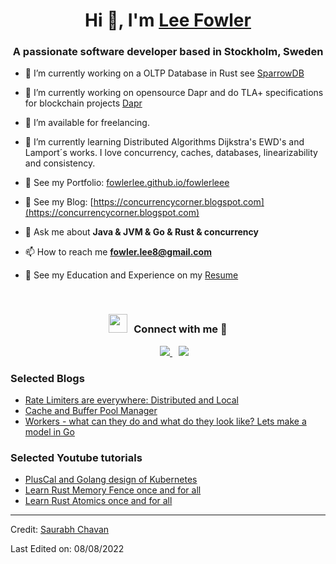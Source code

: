 <h1 align="center">Hi 👋, I'm <a href="https://fowlerlee.github.io/Me.io/" target="blank">
Lee Fowler</a></h1>
<h3 align="center">A passionate software developer based in Stockholm, Sweden</h3>

- 🌱 I’m currently working on a OLTP Database in Rust see <a href="https://github.com/fowlerlee/sparrowDB" target="blank">SparrowDB</a>

- 🔭 I’m currently working on opensource Dapr and do TLA+ specifications for blockchain projects <a href="https://dapr.io" target="blank">Dapr</a>

- 🤝 I’m available for freelancing.

- 🌱 I’m currently learning Distributed Algorithms Dijkstra's EWD's and Lamport´s works. I love concurrency, caches, databases, linearizability and consistency.

- 📝 See my Portfolio: [fowlerlee.github.io/fowlerleee](https://fowlerlee.github.io/fowlerlee/)

- 📝 See my Blog: [https://concurrencycorner.blogspot.com](https://concurrencycorner.blogspot.com)

- 💬 Ask me about **Java & JVM & Go & Rust & concurrency**

- 📫 How to reach me **fowler.lee8@gmail.com**

- 📄 See my Education and Experience  on my <a href="https://github.com/fowlerlee/fowlerlee/blob/main/images/leecv.png" target="blank">Resume</a>
<br/>

<h3 align="center" > <img src="https://media.giphy.com/media/iY8CRBdQXODJSCERIr/giphy.gif" width="30" height="30" style="margin-right: 10px;">Connect with me 🤝 </h3>

<p align="center">

 <div align="center"  class="icons-social" style="margin-left: 10px;">
        <a style="margin-left: 10px;"  target="_blank" href=https://www.linkedin.com/in/lee-fowler-phd-76978196">
			        <img src="https://img.icons8.com/doodle/40/000000/linkedin--v2.png">
        </a>
  	<a style="margin-left: 10px;" target="_blank" href="https://www.youtube.com/channel/UCZpiTVwt7t82ADba38-8yKA">
  				<img src="https://img.icons8.com/doodle/1x/youtube--v2.png" >
      	</a>
  </div>

</p>

### Selected Blogs

<!-- BLOG-POST-LIST:START -->
- [Rate Limiters are everywhere: Distributed and Local](https://concurrencycorner.blogspot.com/2025/01/rate-limiters-are-everywhere.html)
- [Cache and Buffer Pool Manager](https://concurrencycorner.blogspot.com/2025/01/cache-and-buffer-pool-manager.html)
- [Workers - what can they do and what do they look like? Lets make a model in Go](https://concurrencycorner.blogspot.com/2024/11/workers-what-can-they-do-and-what-do.html)
<!-- BLOG-POST-LIST:END -->

### Selected Youtube tutorials

<!-- BLOG-POST-LIST:START -->
- [PlusCal and Golang design of Kubernetes](https://www.youtube.com/watch?v=hbVHDbVPPo4)
- [Learn Rust Memory Fence once and for all](https://www.youtube.com/watch?v=a3TJDhr6KIE)
- [Learn Rust Atomics once and for all](https://www.youtube.com/watch?v=17j32kn6DQQ)
<!-- BLOG-POST-LIST:END -->

---

Credit: [Saurabh Chavan](https://github.com/100rabhcsmc)

Last Edited on: 08/08/2022



